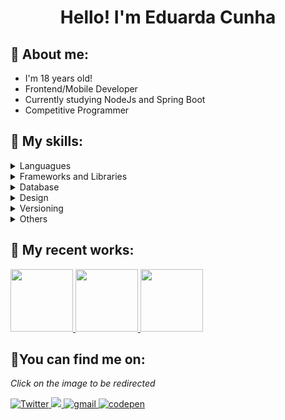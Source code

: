 
<h1 align="center">
   Hello! I'm Eduarda Cunha 
</h1>

## **👾 About me:**
* I'm 18 years old!
* Frontend/Mobile Developer
* Currently studying NodeJs and Spring Boot
* Competitive Programmer

## **💬 My skills:**
<details>
  <summary>Languagues</summary>
 
 > ![JavaScript](https://img.shields.io/badge/javascript-%23323330.svg?style=for-the-badge&logo=javascript&logoColor=%23F7DF1E)
![HTML5](https://img.shields.io/badge/html5-%23E34F26.svg?style=for-the-badge&logo=html5&logoColor=white)
![Markdown](https://img.shields.io/badge/markdown-%23000000.svg?style=for-the-badge&logo=markdown&logoColor=white)
![CSS3](https://img.shields.io/badge/css3-%231572B6.svg?style=for-the-badge&logo=css3&logoColor=white)
![C++](https://img.shields.io/badge/C++-%23563D7C.svg?style=for-the-badge&logo=cplusplus&logoColor=white)
![Dart](https://img.shields.io/badge/Dart-%231572B6.svg?style=for-the-badge&logo=dart&logoColor=white)
![Python](https://img.shields.io/badge/Python-%2300000.svg?style=for-the-badge&logo=python&logoColor=white)
</details>

<details>
  <summary>Frameworks and Libraries</summary>
  
> ![React](https://img.shields.io/badge/react-%2320232a.svg?style=for-the-badge&logo=react&logoColor=%2361DAFB)
![jQuery](https://img.shields.io/badge/jquery-%230769AD.svg?style=for-the-badge&logo=jquery&logoColor=white)
![ReactNative](https://img.shields.io/badge/reactnative-%2320232a.svg?style=for-the-badge&logo=react&logoColor=%2361DAFB)
![Flutter](https://img.shields.io/badge/flutter-blue.svg?style=for-the-badge&logo=Flutter&logoColor=white)
![Bootstrap](https://img.shields.io/badge/bootstrap-%23563D7C.svg?style=for-the-badge&logo=bootstrap&logoColor=white)
![NodeJS](https://img.shields.io/badge/node.js-6DA55F?style=for-the-badge&logo=node.js&logoColor=white)
</details>

<details>
  <summary>Database</summary>
  
> ![Firebase](https://img.shields.io/badge/firebase-%23039BE5.svg?style=for-the-badge&logo=firebase)
![MongoDB](https://img.shields.io/badge/MongoDB-%234ea94b.svg?style=for-the-badge&logo=mongodb&logoColor=white)
![SQLite](https://img.shields.io/badge/SQLite-%230769AD.svg?style=for-the-badge&logo=sqlite&logoColor=white)
</details>

<details>
  <summary>Design</summary>
  
> 
![Figma](https://img.shields.io/badge/figma-%23F24E1E.svg?style=for-the-badge&logo=figma&logoColor=white)
</details>

<details>
  <summary>Versioning</summary>
  
> ![NPM](https://img.shields.io/badge/NPM-%23000000.svg?style=for-the-badge&logo=npm&logoColor=white)
![Git](https://img.shields.io/badge/git-%23F05033.svg?style=for-the-badge&logo=git&logoColor=white)
![GitHub](https://img.shields.io/badge/github-%23121011.svg?style=for-the-badge&logo=github&logoColor=white)
</details>

<details>
  <summary>Others</summary>
  
> ![Visual Studio Code](https://img.shields.io/badge/Visual%20Studio%20Code-0078d7.svg?style=for-the-badge&logo=visual-studio-code&logoColor=white)

</details>

## **🚀 My recent works:**


<a href="https://github.com/EduardaGCunha/auth_app">
    <img height=100 src="https://github-readme-stats.vercel.app/api/pin/?username=eduardagcunha&repo=auth_app&theme=moltack&border_radius=20"/>
  </a>
<a href="https://github.com/EduardaGCunha/recipes_app">
    <img height=100 src="https://github-readme-stats.vercel.app/api/pin/?username=eduardagcunha&repo=recipes_app&theme=moltack&border_radius=20"/>
  </a>
<a href="https://github.com/DyogoBendo/exercicios-maratona-programacao">
    <img height=100 src="https://github-readme-stats.vercel.app/api/pin/?username=dyogobendo&repo=exercicios-maratona-programacao&theme=moltack&border_radius=20"/>
  </a>

## **🌠You can find me on:**
*Click on the image to be redirected*

<a href="https://twitter.com/doarda_dev"><img alt=Twitter src="https://img.shields.io/badge/twitter-%231DA1F2.svg?style=for-the-badge&logo=Twitter&logoColor=white">
</a>
<a href="https://www.linkedin.com/in/eduarda-g-cunha/">
<img src="https://img.shields.io/badge/linkedin-%230077B5.svg?style=for-the-badge&logo=linkedin&logoColor=white"/>
</a>
<a href="mailto:eduardagoncalvesdacunha@gmail.com">
<img alt=gmail src="https://img.shields.io/badge/Gmail-D14836?style=for-the-badge&logo=gmail&logoColor=white"/>
</a>
<a href="https://codeforces.com/profile/EduardaGCunha">
<img alt=codepen src="https://img.shields.io/badge/CodeForces-white?style=for-the-badge&logo=codeforces&logoColor=red"/>
</a>


